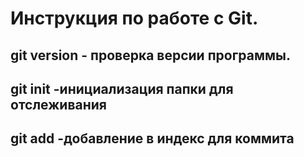 # Инструкция по работе с Git.
## git version - проверка версии программы.
## git init -инициализация папки для отслеживания
## git add -добавление в индекс для коммита
